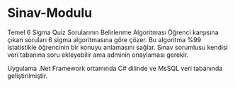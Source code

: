 # Sinav-Modulu
Temel 6 Sigma Quiz Sorularının Belirlenme Algoritması
Öğrenci karşısına çıkan soruları 6 sigma algoritmasına göre çözer. Bu algoritma %99 istatistikle öğrencinin bir konuyu anlamasını sağlar.
Sınav sorumlusu kendisi veri tabanına soru ekleyebilir ama adminin onaylaması gerekir.

Uygulama .Net Framework ortamında C# dilinde ve MsSQL veri tabanında geliştirilmiştir.
